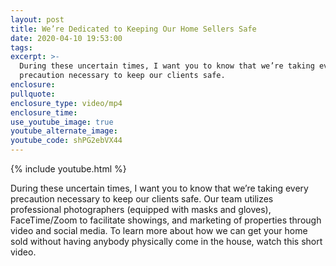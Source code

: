 ```yaml
---
layout: post
title: We’re Dedicated to Keeping Our Home Sellers Safe
date: 2020-04-10 19:53:00
tags:
excerpt: >-
  During these uncertain times, I want you to know that we’re taking every
  precaution necessary to keep our clients safe.
enclosure:
pullquote:
enclosure_type: video/mp4
enclosure_time:
use_youtube_image: true
youtube_alternate_image:
youtube_code: shPG2ebVX44
---
```


{% include youtube.html %}

During these uncertain times, I want you to know that we’re taking every precaution necessary to keep our clients safe. Our team utilizes professional photographers (equipped with masks and gloves), FaceTime/Zoom to facilitate showings, and marketing of properties through video and social media. To learn more about how we can get your home sold without having anybody physically come in the house, watch this short video.